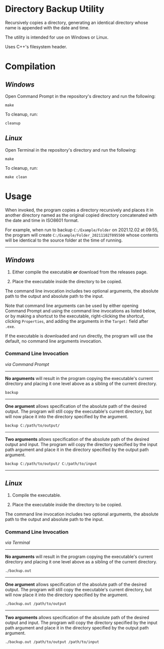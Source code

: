 # Directory Backup Utility
Recursively copies a directory, generating an identical directory whose name is appended with the date and time.

The utility is intended for use on Windows or Linux.

Uses C++'s filesystem header.

# Compilation
## ___Windows___
Open Command Prompt in the repository's directory and run the following:

`make`

To cleanup, run:

`cleanup`

## ___Linux___
Open Terminal in the repository's directory and run the following:

`make`

To cleanup, run:

`make clean`

# Usage

When invoked, the program copies a directory recursively and places it in another directory named as the original copied directory concatenated with the date and time in ISO8601 format.

For example, when run to backup `C:/Example/Folder` on 2021.12.02 at 09:55, the program will create `C:/Example/Folder_20211102T095500` whose contents will be identical to the source folder at the time of running.
___
## ___Windows___
1. Either compile the executable ___or___ download from the releases page.

2. Place the executable inside the directory to be copied.
  
The command line invocation includes two optional arguments, the absolute path to the output and absolute path to the input.

Note that command line arguments can be used by either opening Command Prompt and using the command line invocations as listed below, or by making a shortcut to the executable, right-clicking the shortcut, clicking `Properties`, and adding the arguments in the `Target:` field after `.exe`.

If the executable is downloaded and run directly, the program will use the default, no command line arguments invocation.

### Command Line Invocation
_via Command Prompt_
___
__No arguments__ will result in the program copying the executable's current directory and placing it one level above as a sibling of the current directory.

`backup`
___
__One argument__ allows specification of the absolute path of the desired output. The program will still copy the executable's current directory, but will now place it into the directory specified by the argument.

`backup C:/path/to/output/`
___
__Two arguments__ allows specification of the absolute path of the desired output and input. The program will copy the directory specified by the input path argument and place it in the directory specified by the output path argument.

`backup C:/path/to/output/ C:/path/to/input`
___
## ___Linux___
1. Compile the executable.

2. Place the executable inside the directory to be copied.
  
The command line invocation includes two optional arguments, the absolute path to the output and absolute path to the input.

### Command Line Invocation
_via Terminal_
___
__No arguments__ will result in the program copying the executable's current directory and placing it one level above as a sibling of the current directory.

`./backup.out`
___
__One argument__ allows specification of the absolute path of the desired output. The program will still copy the executable's current directory, but will now place it into the directory specified by the argument.

`./backup.out /path/to/output`
___
__Two arguments__ allows specification of the absolute path of the desired output and input. The program will copy the directory specified by the input path argument and place it in the directory specified by the output path argument.

`./backup.out /path/to/output /path/to/input`

